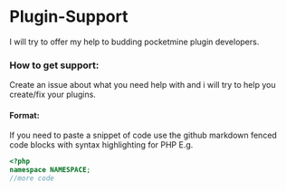 # Plugin-Support
I will try to offer my help to budding pocketmine plugin developers. 

### How to get support:
Create an issue about what you need help with and i will try to help you create/fix your plugins.
#### Format:
If you need to paste a snippet of code use the github markdown fenced code blocks with syntax highlighting for PHP
E.g.

```php
<?php
namespace NAMESPACE;
//more code
``` 
